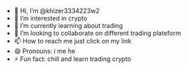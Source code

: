 - 👋 Hi, I’m @khizer3334223w2
- 👀 I’m interested in crypto
- 🌱 I’m currently learning about trading
- 💞️ I’m looking to collaborate on different trading plateform
- 📫 How to reach me just click on my link
- 😄 Pronouns: i me he
- ⚡ Fun fact: chill and learn trading crypto

<!---
khizer3334223w2/khizer3334223w2 is a ✨ special ✨ repository because its `README.md` (this file) appears on your GitHub profile.
You can click the Preview link to take a look at your changes.
--->
